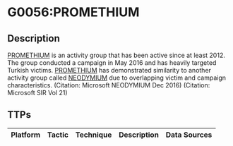 # G0056:PROMETHIUM

## Description

[PROMETHIUM](https://attack.mitre.org/groups/G0056) is an activity group that has been active since at least 2012. The group conducted a campaign in May 2016 and has heavily targeted Turkish victims. [PROMETHIUM](https://attack.mitre.org/groups/G0056) has demonstrated similarity to another activity group called [NEODYMIUM](https://attack.mitre.org/groups/G0055) due to overlapping victim and campaign characteristics. (Citation: Microsoft NEODYMIUM Dec 2016) (Citation: Microsoft SIR Vol 21)

## TTPs

|Platform|Tactic|Technique|Description|Data Sources|
|---|---|---|---|---|
